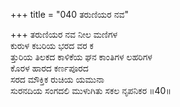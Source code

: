 +++
title = "040 ತರುಣಿಯರ ನವ"

+++
ತರುಣಿಯರ ನವ ನೀಲ ಮಣಿಗಳ  
ಕುರುಳ ಕಬರಿಯ ಭರದ ವರ ಕ  
ತ್ತುರಿಯ ತಿಲಕದ ಕಾಳಿಕೆಯ ಘನ ಕಾಂತಿಗಳ ಲಹರಿಗಳ  
ಕೊರಳ ಹಾರದ ಕರ್ಣಪೂರದ  
ಸರದ ಮೌಕ್ತಿಕ ರುಚಿಯ ಯಮುನಾ  
ಸುರನದಿಯ ಸಂಗದಲಿ ಮುಳುಗಿತು ಸಕಲ ನೃಪನಿಕರ     ॥40॥